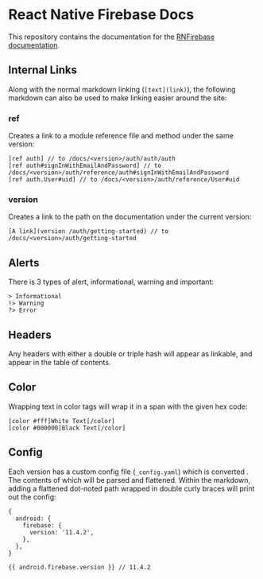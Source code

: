 # React Native Firebase Docs

This repository contains the documentation for the [RNFirebase documentation](https://rnfirebase.io/docs).

## Internal Links

Along with the normal markdown linking (`[text](link)`), the following markdown can also be used to make linking easier around the site:

### ref

Creates a link to a module reference file and method under the same version:

```
[ref auth] // to /docs/<version>/auth/auth/auth
[ref auth#signInWithEmailAndPassword] // to /docs/<version>/auth/reference/auth#signInWithEmailAndPassword
[ref auth.User#uid] // to /docs/<version>/auth/reference/User#uid
```

### version

Creates a link to the path on the documentation under the current version:

```
[A link](version /auth/getting-started) // to /docs/<version>/auth/getting-started
```

## Alerts

There is 3 types of alert, informational, warning and important:

```
> Informational
!> Warning
?> Error
```

## Headers

Any headers with either a double or triple hash will appear as linkable, and appear in the table of contents.

## Color

Wrapping text in color tags will wrap it in a span with the given hex code:

```
[color #fff]White Text[/color]
[color #000000]Black Text[/color]
```

## Config

Each version has a custom config file (`_config.yaml`) which is converted . The contents of which will be parsed and flattened. Within the markdown, adding a flattened dot-noted path wrapped in double curly braces will print out the config:

```
{
  android: {
    firebase: {
      version: '11.4.2',
    },
  },
}
```

```
{{ android.firebase.version }} // 11.4.2
```
